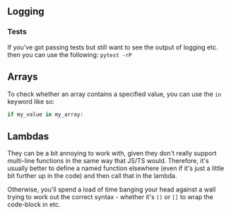## Logging

### Tests

If you've got passing tests but still want to see the output of logging etc.
then you can use the following:
`pytest -rP`

## Arrays

To check whether an array contains a specified value, you can use the `in`
keyword like so:

```python
if my_value in my_array:
```

## Lambdas

They can be a bit annoying to work with, given they don't really support
multi-line functions in the same way that JS/TS would. Therefore, it's usually
better to define a named function elsewhere (even if it's just a little bit
further up in the code) and then call that in the lambda.

  Otherwise, you'll spend a load of time banging your head against a wall
  trying to work out the correct syntax - whether it's `()` or `[]` to wrap the
  code-block in etc.

